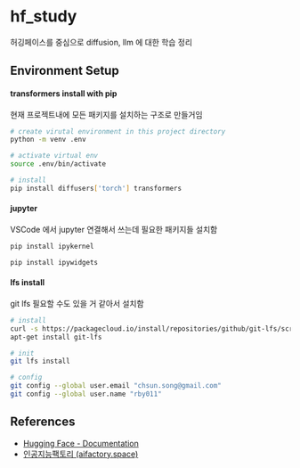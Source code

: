 # hf_study

허깅페이스를 중심으로 diffusion, llm 에 대한 학습 정리 

## Environment Setup

#### transformers install with pip

현재 프로젝트내에 모든 패키지를 설치하는 구조로 만들거임

```bash
# create virutal environment in this project directory
python -m venv .env

# activate virtual env
source .env/bin/activate

# install
pip install diffusers['torch'] transformers
```

#### jupyter

VSCode 에서 jupyter 연결해서 쓰는데 필요한 패키지들 설치함

```bash
pip install ipykernel

pip install ipywidgets
```

#### lfs install

git lfs 필요할 수도 있을 거 같아서 설치함

```bash
# install
curl -s https://packagecloud.io/install/repositories/github/git-lfs/script.deb.sh | bash
apt-get install git-lfs

# init
git lfs install

# config
git config --global user.email "chsun.song@gmail.com"
git config --global user.name "rby011"
```

## References

- [Hugging Face - Documentation](https://huggingface.co/docs)
- [인공지능팩토리 (aifactory.space)](https://aifactory.space/learning)
